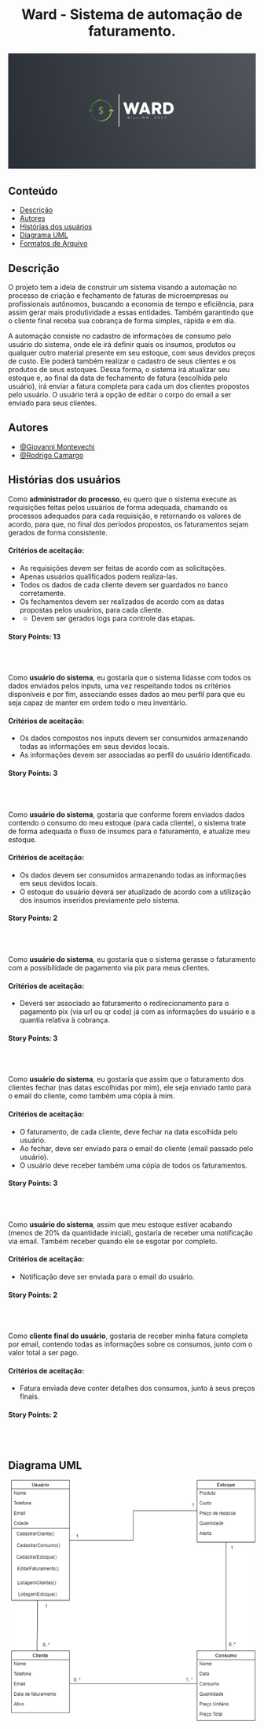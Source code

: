 # <p align="center"><b>Ward - Sistema de automação de faturamento.</b></p>
  ![logo](/static/img/logo.png)
  
  
## Conteúdo
- [ Descrição ](#desc)
- [ Autores ](#autores)
- [ Histórias dos usuários ](#hist)
- [ Diagrama UML ](#uml)
- [ Formatos de Arquivo ](#excel)


<a name="desc"></a>
## Descrição

O projeto tem a ideia de construir um sistema visando a automação no processo de criação e fechamento de faturas de microempresas ou profissionais autônomos, buscando a economia de tempo e eficiência, para assim gerar mais produtividade a essas entidades. Também garantindo que o cliente final receba sua cobrança de forma simples, rápida e em dia.


A automação consiste no cadastro de informações de consumo pelo usuário do sistema, onde ele irá definir quais os insumos, produtos ou qualquer outro material presente em seu estoque, com seus devidos preços de custo. Ele poderá também realizar o cadastro de seus clientes e os produtos de seus estoques. Dessa forma, o sistema irá atualizar seu estoque e, ao final da data de fechamento de fatura (escolhida pelo usuário), irá enviar a fatura completa para cada um dos clientes propostos pelo usuário. O usuário terá a opção de editar o corpo do email a ser enviado para seus clientes.


<a name="autores"></a>
## Autores

- [@Giovanni Montevechi](https://www.github.com/GiovanniMP)
- [@Rodrigo Camargo](https://github.com/RSiCamargo)


<a name="hist"></a>
## Histórias dos usuários

Como <b>administrador do processo</b>, eu quero que o sistema execute as requisições feitas pelos usuários de forma adequada, chamando os processos adequados para cada requisição, e retornando os valores de acordo, para que, no final dos períodos propostos, os faturamentos sejam gerados de forma consistente.

#### Critérios de aceitação:
- As requisições devem ser feitas de acordo com as solicitações.
- Apenas usuários qualificados podem realiza-las.
- Todos os dados de cada cliente devem ser guardados no banco corretamente.
- Os fechamentos devem ser realizados de acordo com as datas propostas pelos usuários, para cada cliente.
- - Devem ser gerados logs para controle das etapas.

#### Story Points: 13

</br>
</br>

Como <b>usuário do sistema</b>, eu gostaria que o sistema lidasse com todos os dados enviados pelos inputs, uma vez respeitando todos os critérios disponíveis e por fim, associando esses dados ao meu perfil para que eu seja capaz de manter em ordem todo o meu inventário.

#### Critérios de aceitação:
- Os dados compostos nos inputs devem ser consumidos armazenando todas as informações em seus devidos locais.
- As informações devem ser associadas ao perfil do usuário identificado.

#### Story Points: 3

</br>
</br>

Como <b>usuário do sistema</b>, gostaria que conforme forem enviados dados contendo o consumo do meu estoque (para cada cliente), o sistema trate de forma adequada o fluxo de insumos para o faturamento, e atualize meu estoque.

#### Critérios de aceitação:
- Os dados devem ser consumidos armazenando todas as informações em seus devidos locais.
- O estoque do usuário deverá ser atualizado de acordo com a utilização dos insumos inseridos previamente pelo sistema.

#### Story Points: 2

</br>
</br>

Como <b>usuário do sistema</b>, eu gostaria que o sistema gerasse o faturamento com a possibilidade de pagamento via pix para meus clientes.

#### Critérios de aceitação:
- Deverá ser associado ao faturamento o redirecionamento para o pagamento pix (via url ou qr code) já com as informações do usuário e a quantia relativa à cobrança.

#### Story Points: 3

</br>
</br>

Como <b>usuário do sistema</b>, eu gostaria que assim que o faturamento dos clientes fechar (nas datas escolhidas por mim), ele seja enviado tanto para o email do cliente, como também uma cópia à mim.

#### Critérios de aceitação:
- O faturamento, de cada cliente, deve fechar na data escolhida pelo usuário.
- Ao fechar, deve ser enviado para o email do cliente (email passado pelo usuário).
- O usuário deve receber também uma cópia de todos os faturamentos.

#### Story Points: 3

</br>
</br>

Como <b>usuário do sistema</b>, assim que meu estoque estiver acabando (menos de 20% da quantidade inicial), gostaria de receber uma notificação via email. Também receber quando ele se esgotar por completo.

#### Critérios de aceitação:
- Notificação deve ser enviada para o email do usuário.

#### Story Points: 2

</br>
</br>

Como <b>cliente final do usuário</b>, gostaria de receber minha fatura completa por email, contendo todas as informações sobre os consumos, junto com o valor total a ser pago.

#### Critérios de aceitação:
- Fatura enviada deve conter detalhes dos consumos, junto à seus preços finais.

#### Story Points: 2

</br>
</br>

<a name="uml"></a>
## Diagrama UML

![Diagrama UML](/static/img/diagrama.png)
